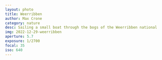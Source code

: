 ```yaml
---
layout: photo
title: Weerribben
author: Max Crone
category: nature
desc: Sailing a small boat through the bogs of the Weerribben national park.
img: 2022-12-29-weerribben
aperture: 5.7
exposure: 1/2700
focal: 35
iso: 640
---
```


